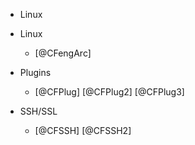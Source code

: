 



- Linux



- Linux




    - [@CFengArc]










- Plugins
    - [@CFPlug] [@CFPlug2] [@CFPlug3]


- SSH/SSL
    - [@CFSSH] [@CFSSH2]



























